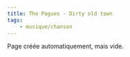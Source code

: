 ```yaml
---
title: The Pogues - Dirty old town
tags:
    - musique/chanson
---
```


Page créée automatiquement, mais vide.
